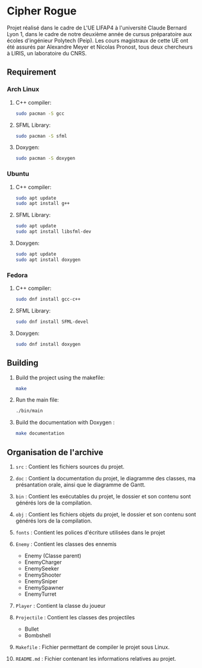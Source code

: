 # Cipher Rogue 

Projet réalisé dans le cadre de L'UE LIFAP4 à l'université Claude Bernard Lyon 1, dans le cadre de notre deuxième année de cursus préparatoire aux écoles d'ingénieur Polytech (Peip). Les cours magistraux de cette UE ont été assurés par Alexandre Meyer et Nicolas Pronost, tous deux chercheurs à LIRIS, un laboratoire du CNRS. 

## Requirement
### Arch Linux
1. C++ compiler:

    ```bash
    sudo pacman -S gcc
    ```

2. SFML Library:

    ```bash
    sudo pacman -S sfml
    ```

3. Doxygen:

    ```bash
    sudo pacman -S doxygen
    ```


### Ubuntu
1. C++ compiler:

    ```bash
    sudo apt update
    sudo apt install g++
    ```

2. SFML Library:

    ```bash
    sudo apt update
    sudo apt install libsfml-dev
    ```

3. Doxygen:

    ```bash
    sudo apt update
    sudo apt install doxygen
    ```

### Fedora
1. C++ compiler:

    ```bash
    sudo dnf install gcc-c++
    ```

2. SFML Library:

    ```bash
    sudo dnf install SFML-devel
    ```

3. Doxygen:

    ```bash
    sudo dnf install doxygen
    ```

## Building

1. Build the project using the makefile:
    
    ```bash
    make
    ```

2. Run the main file:

    ```bash
    ./bin/main
    ```

3. Build the documentation with Doxygen :
    

    ```bash
    make documentation
    ```

## Organisation de l'archive

1. `src` : Contient les fichiers sources du projet.

2. `doc` : Contient la documentation du projet, le diagramme des classes, ma présantation orale, ainsi que le diagramme de Gantt.

3. `bin` : Contient les exécutables du projet, le dossier et son contenu sont générés lors de la compilation.

4. `obj` : Contient les fichiers objets du projet, le dossier et son contenu sont générés lors de la compilation.

5. `fonts` : Contient les polices d'écriture utilisées dans le projet

5. `Enemy` : Contient les classes des ennemis
    - Enemy (Classe parent)
    - EnemyCharger
    - EnemySeeker
    - EnemyShooter
    - EnemySniper
    - EnemySpawner
    - EnemyTurret

6. `Player` : Contient la classe du joueur

7. `Projectile` : Contient les classes des projectiles
    - Bullet
    - Bombshell

8. `Makefile` : Fichier permettant de compiler le projet sous Linux.

9. `README.md` : Fichier contenant les informations relatives au projet.
